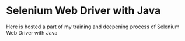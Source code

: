 # Selenium Web Driver with Java
Here is hosted a part of my training and deepening process of Selenium Web Driver with Java 
